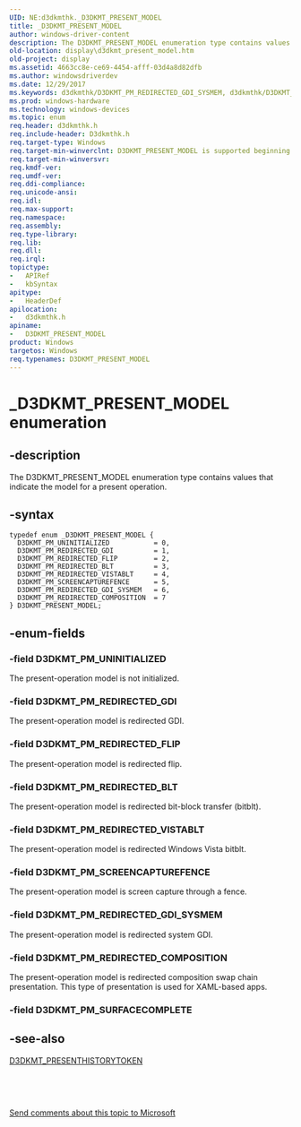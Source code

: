 ```yaml
---
UID: NE:d3dkmthk._D3DKMT_PRESENT_MODEL
title: _D3DKMT_PRESENT_MODEL
author: windows-driver-content
description: The D3DKMT_PRESENT_MODEL enumeration type contains values that indicate the model for a present operation.
old-location: display\d3dkmt_present_model.htm
old-project: display
ms.assetid: 4663cc8e-ce69-4454-afff-03d4a8d82dfb
ms.author: windowsdriverdev
ms.date: 12/29/2017
ms.keywords: d3dkmthk/D3DKMT_PM_REDIRECTED_GDI_SYSMEM, d3dkmthk/D3DKMT_PM_REDIRECTED_BLT, D3DKMT_PRESENT_MODEL, d3dkmthk/D3DKMT_PM_REDIRECTED_FLIP, d3dkmthk/D3DKMT_PM_SCREENCAPTUREFENCE, d3dkmthk/D3DKMT_PRESENT_MODEL, D3DKMT_PM_UNINITIALIZED, D3DKMT_PRESENT_MODEL enumeration [Display Devices], D3DKMT_PM_REDIRECTED_COMPOSITION, _D3DKMT_PRESENT_MODEL, D3DKMT_PM_REDIRECTED_BLT, d3dkmthk/D3DKMT_PM_UNINITIALIZED, d3dkmthk/D3DKMT_PM_REDIRECTED_VISTABLT, d3dkmthk/D3DKMT_PM_REDIRECTED_COMPOSITION, d3dkmthk/D3DKMT_PM_REDIRECTED_GDI, D3DKMT_PM_REDIRECTED_GDI_SYSMEM, D3DKMT_PM_SCREENCAPTUREFENCE, D3DKMT_PM_REDIRECTED_FLIP, D3DKMT_PM_REDIRECTED_GDI, D3DKMT_PM_REDIRECTED_VISTABLT, display.d3dkmt_present_model, OpenGL_Structs_b2e4c00b-9072-449d-84c0-7958200e7d9a.xml
ms.prod: windows-hardware
ms.technology: windows-devices
ms.topic: enum
req.header: d3dkmthk.h
req.include-header: D3dkmthk.h
req.target-type: Windows
req.target-min-winverclnt: D3DKMT_PRESENT_MODEL is supported beginning with the Windows 7 operating system.
req.target-min-winversvr: 
req.kmdf-ver: 
req.umdf-ver: 
req.ddi-compliance: 
req.unicode-ansi: 
req.idl: 
req.max-support: 
req.namespace: 
req.assembly: 
req.type-library: 
req.lib: 
req.dll: 
req.irql: 
topictype: 
-	APIRef
-	kbSyntax
apitype: 
-	HeaderDef
apilocation: 
-	d3dkmthk.h
apiname: 
-	D3DKMT_PRESENT_MODEL
product: Windows
targetos: Windows
req.typenames: D3DKMT_PRESENT_MODEL
---
```


# _D3DKMT_PRESENT_MODEL enumeration


## -description


The D3DKMT_PRESENT_MODEL enumeration type contains values that indicate the model for a present operation. 


## -syntax


````
typedef enum _D3DKMT_PRESENT_MODEL { 
  D3DKMT_PM_UNINITIALIZED           = 0,
  D3DKMT_PM_REDIRECTED_GDI          = 1,
  D3DKMT_PM_REDIRECTED_FLIP         = 2,
  D3DKMT_PM_REDIRECTED_BLT          = 3,
  D3DKMT_PM_REDIRECTED_VISTABLT     = 4,
  D3DKMT_PM_SCREENCAPTUREFENCE      = 5,
  D3DKMT_PM_REDIRECTED_GDI_SYSMEM   = 6,
  D3DKMT_PM_REDIRECTED_COMPOSITION  = 7
} D3DKMT_PRESENT_MODEL;
````


## -enum-fields




### -field D3DKMT_PM_UNINITIALIZED

The present-operation model is not initialized. 


### -field D3DKMT_PM_REDIRECTED_GDI

The present-operation model is redirected GDI. 


### -field D3DKMT_PM_REDIRECTED_FLIP

The present-operation model is redirected flip. 


### -field D3DKMT_PM_REDIRECTED_BLT

The present-operation model is redirected bit-block transfer (bitblt). 


### -field D3DKMT_PM_REDIRECTED_VISTABLT

The present-operation model is redirected Windows Vista bitblt.


### -field D3DKMT_PM_SCREENCAPTUREFENCE

The present-operation model is screen capture through a fence. 


### -field D3DKMT_PM_REDIRECTED_GDI_SYSMEM

The present-operation model is redirected system GDI. 


### -field D3DKMT_PM_REDIRECTED_COMPOSITION

The present-operation model is redirected composition swap chain presentation. This type of presentation is used for XAML-based apps.


### -field D3DKMT_PM_SURFACECOMPLETE




## -see-also

<a href="..\d3dkmthk\ns-d3dkmthk-_d3dkmt_presenthistorytoken.md">D3DKMT_PRESENTHISTORYTOKEN</a>

 

 

<a href="mailto:wsddocfb@microsoft.com?subject=Documentation%20feedback [display\display]:%20D3DKMT_PRESENT_MODEL enumeration%20 RELEASE:%20(12/29/2017)&amp;body=%0A%0APRIVACY STATEMENT%0A%0AWe use your feedback to improve the documentation. We don't use your email address for any other purpose, and we'll remove your email address from our system after the issue that you're reporting is fixed. While we're working to fix this issue, we might send you an email message to ask for more info. Later, we might also send you an email message to let you know that we've addressed your feedback.%0A%0AFor more info about Microsoft's privacy policy, see http://privacy.microsoft.com/en-us/default.aspx." title="Send comments about this topic to Microsoft">Send comments about this topic to Microsoft</a>

